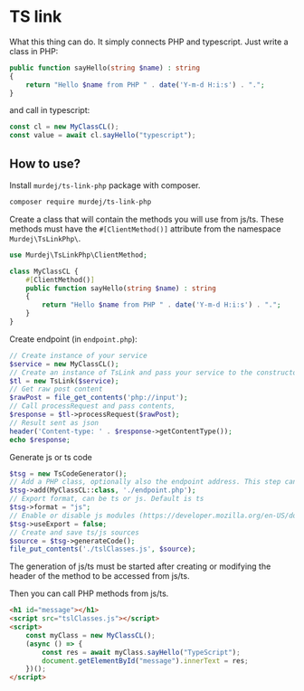 # TS link

What this thing can do. It simply connects PHP and typescript. Just write a class in PHP:

```php
public function sayHello(string $name) : string
{
    return "Hello $name from PHP " . date('Y-m-d H:i:s') . ".";
}
```

and call in typescript:

```javascript
const cl = new MyClassCL();
const value = await cl.sayHello("typescript");
```

## How to use?

Install `murdej/ts-link-php` package with composer.

```bash
composer require murdej/ts-link-php
```

Create a class that will contain the methods you will use from js/ts. These methods must have the `#[ClientMethod()]` attribute from the namespace `Murdej\TsLinkPhp\`.

```php
use Murdej\TsLinkPhp\ClientMethod;

class MyClassCL {
    #[ClientMethod()]
    public function sayHello(string $name) : string
    {
        return "Hello $name from PHP " . date('Y-m-d H:i:s') . ".";
    }
}
```

Create endpoint (in `endpoint.php`):

```php
// Create instance of your service
$service = new MyClassCL();
// Create an instance of TsLink and pass your service to the constructor.
$tl = new TsLink($service);
// Get raw post content
$rawPost = file_get_contents('php://input');
// Call processRequest and pass contents, 
$response = $tl->processRequest($rawPost);
// Result sent as json
header('Content-type: ' . $response->getContentType());
echo $response;
```

Generate js or ts code

```php
$tsg = new TsCodeGenerator();
// Add a PHP class, optionally also the endpoint address. This step can be repeated.
$tsg->add(MyClassCL::class, './endpoint.php');
// Export format, can be ts or js. Default is ts
$tsg->format = "js";
// Enable or disable js modules (https://developer.mozilla.org/en-US/docs/Web/JavaScript/Guide/Modules)
$tsg->useExport = false;
// Create and save ts/js sources
$source = $tsg->generateCode();
file_put_contents('./tslClasses.js', $source);
```
The generation of js/ts must be started after creating or modifying the header of the method to be accessed from js/ts.

Then you can call PHP methods from js/ts.

```html
<h1 id="message"></h1>
<script src="tslClasses.js"></script>
<script>
    const myClass = new MyClassCL();
    (async () => {
        const res = await myClass.sayHello("TypeScript");
        document.getElementById("message").innerText = res;
    })();
</script>
```
